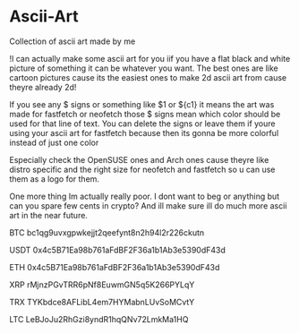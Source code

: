# Ascii-Art
Collection of ascii art made by me

!I can actually make some ascii art for you iif you have a flat black and white picture of something it can be whatever you want. The best ones are like cartoon pictures cause its the easiest ones to make 2d ascii art from cause theyre already 2d!


If you see any $ signs or something like $1 or ${c1} it means the art was made for fastfetch or neofetch those $ signs mean which color should be used for that line of text.
You can delete the signs or leave them if youre using your ascii art for fastfetch because then its gonna be more colorful instead of just one color

Especially check the OpenSUSE ones and Arch ones cause theyre like distro specific and the right size for neofetch and fastfetch so u can use them as a logo for them.

One more thing Im actually really poor. I dont want to beg or anything but can you spare few cents in crypto? And ill make sure ill do much more ascii art in the near future.

BTC    bc1qg9uvxgpwkejjt2qeefynt8n2h94l2r226ckutn

USDT   0x4c5B71Ea98b761aFdBF2F36a1b1Ab3e5390dF43d

ETH    0x4c5B71Ea98b761aFdBF2F36a1b1Ab3e5390dF43d

XRP    rMjnzPGvTRR6pNf8EuwmGN5q5K266PYLqY

TRX    TYKbdce8AFLibL4em7HYMabnLUvSoMCvtY

LTC    LeBJoJu2RhGzi8yndR1hqQNv72LmkMa1HQ


